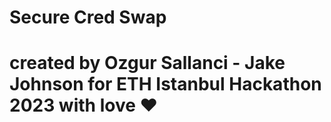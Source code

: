 # Secure Cred Swap

# created by Ozgur Sallanci - Jake Johnson for ETH Istanbul Hackathon 2023 with love ❤️
